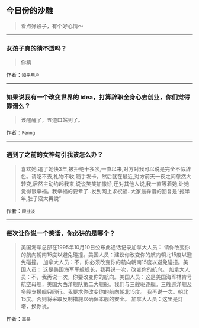 ## 今日份的沙雕

> 看点好段子，有个好心情～


 
---

### 女孩子真的猜不透吗？

> 你猜


作者：`知乎用户`

---

### 如果说我有一个改变世界的 idea，打算辞职全身心去创业，你们觉得靠谱么？

> 该醒醒了，五道口站到了。


作者：`Fenng`

---

### 遇到了之前的女神勾引我该怎么办？

> 喜欢她,追了她快3年,被拒绝十多次,一直以来,对方对我可以说是完全不假辞色。请吃不去,礼物不收,随手发卡。然后就在最近,对方前天一夜之间忽然大转变,居然主动约起我来,说说笑笑加撒娇,还对其他人说,我一直等着她,让她觉得很幸福。我幸福的要晕了..发到网上求祝福..大家最靠谱的回复是“拖半年,肚子沒大再說”


作者：`顾扯淡`

---

### 每次让你说一个笑话，你必讲的是哪个？

> 美国海军总部在1995年10月10日公布此通话记录加拿大人员： 请你改变你的航向朝南15度以避免碰撞。美国人员：建议你改变你的航向朝北15度以避免碰撞。 加拿大人员：不，你必须改变你的航向朝南15度以避免碰撞。美国人员： 这是美国海军军舰舰长，我再说一次，改变你的航向。 加拿大人员：不，我再说一次，你要改变你的航向。美国人员：这是美国海军林肯号航空母舰，美国大西洋舰队第二大舰船。我们与三艘驱逐舰。三艘巡洋舰及多艘支援舰只同行。我要求你改变你的航向朝北15度。 我再说一次。朝北15度。否则将采取反制措施以确保本舰的安全。 加拿大人员：这里是灯塔，换你说。


作者：`高昊`